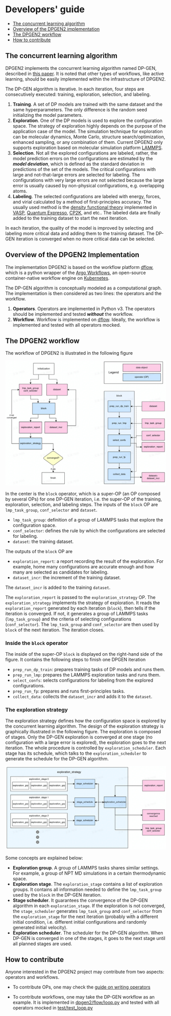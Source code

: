 # Developers' guide

- [The concurrent learning algorithm](#the-concurrent-learning-algorithm)
- [Overview of the DPGEN2 implementation](#overview-of-the-dpgen2-implementation)
- [The DPGEN2 workflow](#the-dpgen2-workflow)
- [How to contribute](#how-to-contribute)

## The concurrent learning algorithm

DPGEN2 implements the concurrent learning algorithm named DP-GEN, described in [this paper](https://doi.org/10.1016/j.cpc.2020.107206). It is noted that other types of workflows, like active learning, should be easily implemented within the infrastructure of DPGEN2. 

The DP-GEN algorithm is iterative. In each iteration, four steps are consecutively executed: training, exploration, selection, and labeling. 

1. **Training**. A set of DP models are trained with the same dataset and the same hyperparameters. The only difference is the random seed initializing the model parameters. 
2. **Exploration**. One of the DP models is used to explore the configuration space. The strategy of exploration highly depends on the purpose of the application case of the model. The simulation technique for exploration can be molecular dynamics, Monte Carlo, structure search/optimization, enhanced sampling, or any combination of them. Current DPGEN2 only supports exploration based on molecular simulation platform [LAMMPS](https://www.lammps.org/).
3. **Selection**. Not all the explored configurations are labeled, rather, the model prediction errors on the configurations are estimated by the ***model deviation***, which is defined as the standard deviation in predictions of the set of the models. The critical configurations with large and not-that-large errors are selected for labeling. The configurations with very large errors are not selected because the large error is usually caused by non-physical configurations, e.g. overlapping atoms. 
4. **Labeling**. The selected configurations are labeled with energy, forces, and virial calculated by a method of first-principles accuracy. The usually used method is the [density functional theory](https://doi.org/10.1103/PhysRev.140.A1133) implemented in [VASP](https://www.vasp.at/), [Quantum Expresso](https://www.quantum-espresso.org/), [CP2K](https://www.cp2k.org/), and etc.. The labeled data are finally added to the training dataset to start the next iteration. 

In each iteration, the quality of the model is improved by selecting and labeling more critical data and adding them to the training dataset. The DP-GEN iteration is converged when no more critical data can be selected.

## Overview of the DPGEN2 Implementation 

The implementation DPGEN2 is based on the workflow platform [dflow](https://github.com/dptech-corp/dflow), which is a python wrapper of the [Argo Workflows](https://argoproj.github.io/workflows/), an open-source container-native workflow engine on [Kubernetes](https://kubernetes.io/).

The DP-GEN algorithm is conceptually modeled as a computational graph. The implementation is then considered as two lines: the operators and the workflow.
1. **Operators**. Operators are implemented in Python v3. The operators should be implemented and tested ***without*** the workflow. 
2. **Workflow**. Workflow is implemented on [dflow](https://github.com/dptech-corp/dflow). Ideally, the workflow is implemented and tested with all operators mocked. 


## The DPGEN2 workflow

The workflow of DPGEN2 is illustrated in the following figure

![dpgen flowchart](./figs/dpgen-flowchart.jpg)

In the center is the `block` operator, which is a super-OP (an OP composed by several OPs) for one DP-GEN iteration, i.e. the super-OP of the training, exploration, selection, and labeling steps. The inputs of the `block` OP are `lmp_task_group`, `conf_selector` and `dataset`. 
- `lmp_task_group`: definition of a group of LAMMPS tasks that explore the configuration space. 
- `conf_selector`: defines the rule by which the configurations are selected for labeling.
- `dataset`: the training dataset.

The outputs of the `block` OP are
- `exploration_report`: a report recording the result of the exploration. For example, home many configurations are accurate enough and how many are selected as candidates for labeling. 
- `dataset_incr`: the increment of the training dataset.

The `dataset_incr` is added to the training `dataset`. 

The `exploration_report` is passed to the `exploration_strategy` OP. The `exploration_strategy` implements the strategy of exploration. It reads the `exploration_report` generated by each iteration (`block`), then tells if the iteration is converged. If not, it generates a group of LAMMPS tasks (`lmp_task_group`) and the criteria of selecting configurations (`conf_selector`). The `lmp_task_group` and `conf_selector` are then used by `block` of the next iteration. The iteration closes.

### Inside the `block` operator

The inside of the super-OP `block` is displayed on the right-hand side of the figure. It contains the following steps to finish one DPGEN iteration
- `prep_run_dp_train`: prepares training tasks of DP models and runs them.
- `prep_run_lmp`: prepares the LAMMPS exploration tasks and runs them.
- `select_confs`: selects configurations for labeling from the explored configurations.
- `prep_run_fp`: prepares and runs first-principles tasks.
- `collect_data`: collects the `dataset_incr` and adds it to the `dataset`.


### The exploration strategy

The exploration strategy defines how the configuration space is explored by the concurrent learning algorithm.  The design of the exploration strategy is graphically illustrated in the following figure. The exploration is composed of stages. Only the DP-GEN exploration is converged at one stage (no configuration with a large error is explored), the exploration goes to the next iteration. The whole procedure is controlled by `exploration_scheduler`. Each stage has its schedule, which talks to the `exploration_scheduler` to generate the schedule for the DP-GEN algorithm. 

![exploration strategy](./figs/exploration-strategy.jpg)

Some concepts are explained below:

- **Exploration group**. A group of LAMMPS tasks shares similar settings. For example, a group of NPT MD simulations in a certain thermodynamic space.
- **Exploration stage**. The `exploration_stage` contains a list of exploration groups. It contains all information needed to define the `lmp_task_group` used by the `block` in the DP-GEN iteration.  
- **Stage scheduler**. It guarantees the convergence of the DP-GEN algorithm in each `exploration_stage`. If the exploration is not converged, the `stage_scheduler`  generates `lmp_task_group` and `conf_selector` from the `exploration_stage` for the next iteration (probably with a different initial condition, i.e. different initial configurations and randomly generated initial velocity).
- **Exploration scheduler**. The scheduler for the DP-GEN algorithm. When DP-GEN is converged in one of the stages, it goes to the next stage until all planned stages are used.


## How to contribute

Anyone interested in the DPGEN2 project may contribute from two aspects: operators and workflows.

- To contribute OPs, one may check the [guide on writing operators](./operator.md)

- To contribute workflows, one may take the DP-GEN workflow as an example. It is implemented in [dpgen2/flow/loop.py](https://github.com/wanghan-iapcm/dpgen2/blob/master/dpgen2/flow/loop.py) and tested with all operators mocked in [test/test_loop.py](https://github.com/wanghan-iapcm/dpgen2/blob/master/tests/test_loop.py)

